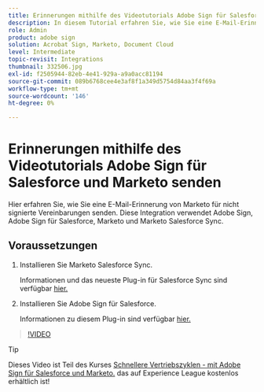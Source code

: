 ```yaml
---
title: Erinnerungen mithilfe des Videotutorials Adobe Sign für Salesforce und Marketo senden
description: In diesem Tutorial erfahren Sie, wie Sie eine E-Mail-Erinnerung von Marketo senden, wenn ein Vertrag nach einer bestimmten Zeit nicht unterzeichnet wurde
role: Admin
product: adobe sign
solution: Acrobat Sign, Marketo, Document Cloud
level: Intermediate
topic-revisit: Integrations
thumbnail: 332506.jpg
exl-id: f2505944-82eb-4e41-929a-a9a0acc81194
source-git-commit: 089b6768cee4e3af8f1a349d5754d84aa3f4f69a
workflow-type: tm+mt
source-wordcount: '146'
ht-degree: 0%

---
```


# Erinnerungen mithilfe des Videotutorials Adobe Sign für Salesforce und Marketo senden

Hier erfahren Sie, wie Sie eine E-Mail-Erinnerung von Marketo für nicht signierte Vereinbarungen senden. Diese Integration verwendet Adobe Sign, Adobe Sign für Salesforce, Marketo und Marketo Salesforce Sync.

## Voraussetzungen

1. Installieren Sie Marketo Salesforce Sync.

   Informationen und das neueste Plug-in für Salesforce Sync sind verfügbar [hier.](https://experienceleague.adobe.com/docs/marketo/using/product-docs/crm-sync/salesforce-sync/understanding-the-salesforce-sync.html)

1. Installieren Sie Adobe Sign für Salesforce.

   Informationen zu diesem Plug-in sind verfügbar [hier.](https://helpx.adobe.com/ca/sign/using/salesforce-integration-installation-guide.html)

>[!VIDEO](https://video.tv.adobe.com/v/332506?hidetitle=true)

>[!TIP]
>
>Dieses Video ist Teil des Kurses [Schnellere Vertriebszyklen - mit Adobe Sign für Salesforce und Marketo.](https://experienceleague.adobe.com/?recommended=Sign-U-1-2021.1) das auf Experience League kostenlos erhältlich ist!

